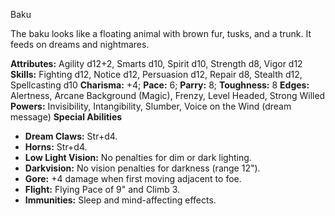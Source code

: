 Baku

The baku looks like a floating animal with brown fur, tusks, and a
trunk. It feeds on dreams and nightmares.

**Attributes:** Agility d12+2, Smarts d10, Spirit d10, Strength d8,
Vigor d12
**Skills:** Fighting d12, Notice d12, Persuasion d12, Repair d8, Stealth
d12, Spellcasting d10
**Charisma:** +4; **Pace:** 6; **Parry:** 8; **Toughness:** 8
**Edges:** Alertness, Arcane Background (Magic), Frenzy, Level Headed,
Strong Willed
**Powers:** Invisibility, Intangibility, Slumber, Voice on the Wind
(dream message)
**Special Abilities**
- **Dream Claws:** Str+d4.
- **Horns:** Str+d4.
- **Low Light Vision:** No penalties for dim or dark lighting.
- **Darkvision:** No vision penalties for darkness (range 12").
- **Gore:** +4 damage when first moving adjacent to foe.
- **Flight:** Flying Pace of 9" and Climb 3.
- **Immunities:** Sleep and mind-affecting effects.


